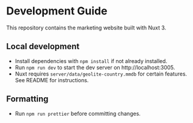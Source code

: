 # Development Guide

This repository contains the marketing website built with Nuxt 3.

## Local development
- Install dependencies with `npm install` if not already installed.
- Run `npm run dev` to start the dev server on http://localhost:3005.
- Nuxt requires `server/data/geolite-country.mmdb` for certain features. See README for instructions.

## Formatting
- Run `npm run prettier` before committing changes.
